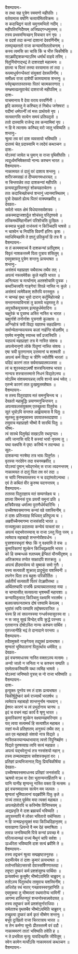 वैशम्पायनः-  
स तथा सह पुत्रेण रममाणो महीपतिः ।  
वर्तयामास वर्षाणि चत्वार्यमितविक्रमः ॥  
स कदाचिद्वनं यातो यमुनामभितो नदीम् ।  
महीपतिरनिर्देश्यम् अजिघ्रद्गन्धमुत्तमम् ॥  
तस्य प्रभवमन्विच्छन् विचचार वनं नृपः ।  
स ददर्श तदा कन्यां दाशानां देववर्णिनीम् ॥  
तामपृच्छत्ततो राजा कन्यामसितलोचनाम् ।  
कस्य त्वमसि का चासि किं च भीरु चिकीर्षसि ॥  
साऽब्रवीद्दाशकन्याऽस्मि धर्मार्थं वाहये तरिम् ।  
पितुर्नियोगाद्भद्रं ते दाशराज्ञो महात्मनः ॥  
ज्ञात्वा च पितरं तस्या वरयामास तां तदा ।  
रूपमाधुर्यगन्धैस्तां संयुक्तां देवरूपिणीम् ।  
समीक्ष्य राजा दाशेयीं कामयामास शन्तनुः ॥  
पर्यपृच्छत्ततस्तस्याः पितरं चात्मकारणात् ।  
सम्भ्रमात्प्रत्युवाचेदं दाशराजो महीपतिम् ॥  
दाशः-  
याचमानाय वै देया वराय वरवर्णिनी ।  
हृदि कामस्तु मे कश्चित् तं निबोध जनेश्वर! ॥  
यदीमां धर्मपत्नीं त्वं मत्तः प्रार्थयसे नृप ।  
सत्यवागसि सत्येन समयं प्रतिपद्यसे ॥  
ततो दास्यामि राजेन्द्र तव कन्यामिमां नृप ।  
न हि मे त्वत्समः कश्चिद् वरो जातु भविष्यति ॥  
शन्तनुः-  
श्रुत्वा तव वरं दाश व्यवसायो भविष्यति ।  
दातव्यं चेत् प्रदास्यामि न त्वदेयं कथञ्चन ॥  
दाशः-  
योऽस्यां जायेत च पुमान् स राजा पृथिवीपतिः ।  
त्वदूर्ध्वमभिषेक्तव्यो नान्यः कश्चन भारत ॥  
वैशम्पायनः-  
नाकामयत तं दातुं वरं दाशाय शन्तनुः ।  
शरीरजमसह्यं तं दीप्यमानमधारयत् ॥  
स चिन्तयन्नेव तदा दाशकन्यां महीपतिः ।  
प्रत्ययाद्धास्तिनपुरं शोकपहतचेतनः ॥  
ततः कदाचिच्छोचन्तं शन्तनुं ध्यानमास्थितम् ।  
पुत्रो देवव्रतो ह्येत्य पितरं वाक्यमब्रवीत् ॥  
देवव्रतः-  
सर्वतो भवतः क्षेमं विधेयास्सर्वशत्रवः ।  
अकस्माद्राजशार्दूल शोचंस्तु परिदृश्यसे ॥  
तत्किमर्थमिहाभीक्ष्णं परिशोचसि दुःखितः ।  
कस्मान्न भुङ्क्षे राजंस्त्वं न किञ्चिदपि भाषसे ॥  
न चाश्वेन च निर्यासि विवर्णो हरिणः कृशः ।  
व्याधिमिच्छामि ते ज्ञातुं प्रतिकुर्यां हि तत्र वै ॥  
वैशम्पायनः-  
स तं काममवाच्यं वै दाशकन्यां प्रतीदृशम् ।  
विवृतं नाशकत्तस्मै पिता पुत्राय शंसितुम् ॥  
एवमुक्तस्तु पुत्रेण शन्तनुः प्रत्यभाषत ॥  
शन्तनुः-  
असंशयं महाप्राज्ञा यथैवात्थ तथैव तत् ।  
अपत्यं नस्त्वमेवैकः कुले महति भारत ॥  
अनित्यता च मर्त्यानाम् अतश्शोचामि पुत्रक ।  
कथञ्चित्त्वयि गाङ्गेय! विपन्ने नास्ति नः कुले ।  
असंशयं त्वमेवैकश् शतैरपि वरस्सुतः ॥  
न चाप्यहं वृथा भूयो दारान् कर्तुमिहोत्सहे ।  
सन्तानस्याविनाशं तु कामये भद्रमस्तु ते ॥  
अपुत्रतैकपुत्रत्वम् इत्याहुर्धर्मवादिनः ॥  
चक्षुरेकं च पुत्रश्च अस्ति नास्ति च भारत ।  
चक्षुर्नाशे तनोर्नाशः पुत्रनाशे कुलक्षयः ॥  
अग्निहोत्रं त्रयी विद्या यज्ञाश्च सहदक्षिणाः ।  
सर्वाण्येतान्यपत्यस्य कलां नार्हन्ति षोडशीम् ॥  
एवमेव मनुष्येषु स्याच्च सर्वं प्रजास्विति ।  
यदपत्यं महाप्राज्ञ! तत्र मे नास्ति संशयः ॥  
अपत्येनानृणो लोके पितॄणां नास्ति संशयः ।  
एषा त्रयी पुराणानाम् उत्तमानां च शाश्वती ॥  
अपत्यं कर्म विद्या च त्रीणि ज्योतींषि भारत! ॥  
यदिदं कारणं तात सर्वमाख्यातमञ्जसा ॥  
त्वं च शूरस्सदाऽमर्षी शस्त्रनित्यश्च भारत ।  
नान्यत्र शस्त्रात्तस्मात्ते निधनं विद्यतेऽनघ ॥  
सोऽस्मि संशयमापन्नस् त्वयि शान्ते कथं भवेत् ।  
एतन्मे कारणं तात दुःखमूलमशेषतः ॥  
वैशम्पायनः-  
स तस्य पितुराज्ञाय मतं समनुचिन्त्य च ।  
देवव्रतो महाबुद्धिः प्रयाणमनुचिन्तयन् ॥  
अपत्यफलसंयुक्तम् एतच्छ्रुत्वा पितुर्वचः ।  
सूतं भूयोऽपि सन्तप्त आह्वयामास वै पितुः ॥  
सूतस्तु कुरुमुख्यस्य उपयातस्तदाज्ञया ।  
तमुवाच महाप्राज्ञो भीष्मो वै सारथिं पितुः ॥  
भीष्मः-  
त्वं सारथे पितुर्मह्यं सखाऽसि रथयुग्यतः ।  
अपि जानासि यदि वै कस्यां भावो नृपस्य तु ।  
यथा वक्ष्यसि मे पृष्टः करिष्ये न तदन्यथा ॥  
सूतः-  
दाशकन्या नरश्रेष्ठ तत्र भावः पितुर्गतः ।  
वृतस्स नरदेवेन तदा वचनमब्रवीत् ॥  
योऽस्यां पुमान् भवेद्गर्भस् स राजा त्वदनन्तरम् ।  
नाकामयत तं दातुं पिता तव वरं तदा ॥  
स चापि निश्चयस्तस्य न च दद्यांमतोऽन्यथा ।  
एवं ते कथितं वीर कुरुष्व यदनन्तरम् ॥  
वैशम्पायनः-  
ततस्स पितुराज्ञाय मतं सम्यगवेक्ष्य च ।  
ज्ञात्वा विमनसं पुत्रः प्रययौ यमुनां प्रति ॥  
क्षत्रियैस्सह धर्मात्मा पुराणैर्धर्मचारिभिः ।  
उच्चैश्श्रवसमागम्य कन्यां वव्रे यशस्विनीम् ॥  
तं दाशः प्रतिजग्राह विधिवत् प्रतिपूज्य च ।  
अब्रवीच्चैनमागम्य राजसंसदि भारत ॥  
राज्यशुल्का प्रदातव्या कन्येयं याचतां वर ।  
अपत्यं यद्भवेत्तस्यास् स राजा ऽस्तु पितुः परम् ॥  
त्वमेवात्र महाबाहो शन्तनोर्वंशवर्धनः ।  
पुत्रश्शस्त्रभृतां श्रेष्ठः किं नु वक्ष्यामि ते वचः ॥  
कुमारिकाणां शुल्केन किञ्चिद्वक्ष्यामि भारत ।  
को हि सम्बन्धकं श्लाघ्यम् ईप्सितं यौनमीदृशम् ॥  
अतिक्रामन्न तप्येत साक्षादपि शतक्रतुः ॥  
अपत्यं हीदमार्यस्य यो युष्माकं समो गुणैः ।  
यस्य सत्यवती शुक्रात् प्रादुर्भूता यशस्विनी ॥  
तपनेन पिता तत्र बहुशः परिकीर्तितः ।  
अर्हतीर्यं सत्यवती पितरं तेऽब्रवीत्तथा ॥  
अर्थितश्चापि राजर्षिः प्रत्याख्यातस्तदा मया ।  
स चाप्यासीत् सत्यवत्या भृशमर्थी महायशाः ॥  
कन्यापितृत्वात् किञ्चित्तु वक्ष्यामि भरतर्षभ ।  
बलवत्सपत्नतामत्र दोषं पश्यामि केवलम् ।  
भूयांसं त्वयि पश्यामि तद्दोषमपराजित ॥  
यस्य हि त्वं सपत्नस्स्या गन्धर्वस्यासुरस्य वा ।  
न स जातु सुखं विन्देत् वयि क्रुद्धे परन्तप ॥  
एतावानत्र दोषोऽस्ति नान्यः कश्चन पार्थिव ।  
एतज्जानीहि भद्रं ते दानादाने परन्तप ॥  
वैशम्पायनः-  
तदैवमुक्तो गाङ्गेयस् तद्युक्तं प्रत्यभाषत ।  
शृण्वतां भूमिपालानां पितुरर्थाय धर्मवित् ॥  
देवव्रतः-  
इदं वचनमाधत्स्व नास्ति वक्ताऽस्य मत्समः ।  
अन्यो जातो न जनिता न च कश्चन सम्प्रति ॥  
एवमेतत्करिष्यामि यथा त्वमिह भाषसे ।  
योऽस्यां जनिष्यते पुत्रस् स नो राजा भविष्यति ॥  
वैशम्पायनः-  
दाशः-  
इत्युक्तः पुनरेव स्म तं दाशः प्रत्यभाषत ।  
चिकीर्षुर्दुष्करं कर्म राज्यार्थे भरतर्षभ ॥  
त्वमेवात्र महाबाहो शान्तनुर्नाम नाथवान् ।  
ईश्वरः कारणं च त्वं प्रभुर्दानाय चानघ ॥  
इदं च वचनं मह्यं कार्यं वै श्रृणु भारत ।  
कुमारिकाणां शुल्केन वक्ष्याम्यहमरिन्दम ॥  
यत् त्वया सत्यमर्थं हि सत्यशील महाबल ।  
राज्ञां मध्ये प्रतिज्ञातम् अनुरूपं तथैव तत् ॥  
अत एव महाबाहो संशयो नात्र विद्यते ॥  
नास्तिकस्यान्यथाभावास् त्वत्तो रिपुनिबर्हण ।  
विद्यते पुरुषव्याघ्र त्वयि सत्यं महाव्रत ।  
अपत्यं यद्भवेत्तुभ्यं तत्र नस्संशयो महान् ॥  
तस्य तन्मतमाज्ञाय सर्वशस्त्रभृतां वरः ।  
प्रतिज्ञां प्रत्यभिजानात् पितुः प्रियचिकीर्षया ॥  
देवव्रतः-  
उच्चैश्श्रवस्समाधत्स्व प्रतिज्ञां जनसंसदि ॥  
ऋषयो वाऽथ वा देवा भूतान्यन्तर्हितानि च ।  
यानि यानीह शृण्वन्तु नास्ति वक्ता हि मत्समः ॥  
इदं वचनमादत्स्व सत्येन मम जल्पतः ।  
शृण्वतां भूमिपालानां यद्ब्रवीमि पितुः कृते ॥  
राज्यं तावत् पूर्वमेव मया त्यक्तं महाबल ।  
अपत्यहेतोरपि च करिम्येष विनिश्चयम् ॥  
अद्यप्रभृति मे दाश ब्रह्मचर्यं भविष्यति ।  
अपुत्रस्यापि मे लोका भवितारो यथेप्सिताः ।  
न हि जन्मप्रभृत्युक्तं मया किञ्चिदिहानृतम् ॥  
यावत्प्राणा ध्रियन्ते वै मम देहं समाश्रिताः ।  
तावन्न जनयिष्यामि पित्रे कन्यां प्रयच्छ मे ॥  
परित्यजाम्यहं राज्यं मैथुनं चापि सर्वशः ।  
ऊर्ध्वरेता भविष्यामि दाश सत्यं ब्रवीमि ते ॥  
वैशम्पायनः-  
तस्य तद्वचनं श्रुत्वा सम्प्रहृष्टतनूरुहः ।  
ददामीत्येव तं दाशः कुमारं प्रत्यभाषत ॥  
ततोन्तरिक्षेऽप्सरसो देवास्सर्षिगणास्तदा ।  
तद्दृष्टा दुष्करं कर्म प्रशशंसुश्च पार्थिवाः ॥  
प्रत्यवर्षन्त कुसुमैर् भीष्मोऽयमिति चाब्रुवन् ॥  
ततोऽस्य पितुरर्थाय तामुवाच यशस्विनीम् ।  
अधिरोह रथं मातर् गच्छावस्स्वगृहानिति ॥  
एवमुक्त्वा तु भीष्मस्तां रथमारोप्य भामिनीं ।  
आगम्य हास्तिनपुरं शन्तनोस्सन्न्यवेदयत् ॥  
तस्य तद्दुष्करं कर्म प्रशशंसुर्नाराधिपाः ।  
समेताश्च पृथक्चैव भीष्मोऽयमिति चाब्रुवन् ॥  
तच्छ्रुत्वा दुष्करं कर्म कृतं भीष्मेण शन्तनुः ।  
बभूव दुःखितो राजा चिररात्राय भारत ॥  
स तेन कर्मणा सूनोः प्रीतस्तस्मै वरं ददौ ।  
नाकाममरणं तात! भविष्यति तवेति ह ॥  
न ते प्रभविता मृत्युः यावदिच्छसि जीवितुम् ।  
स्वेन कामेन मर्त्योऽसि नाकामस्त्वं कथञ्चन ॥  
वैशम्पायनः-  
